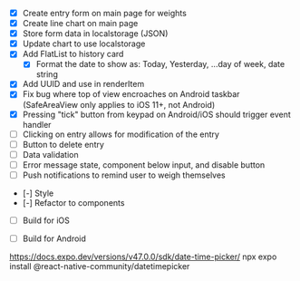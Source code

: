 - [X] Create entry form on main page for weights
- [X] Create line chart on main page
- [X] Store form data in localstorage (JSON)
- [X] Update chart to use localstorage
- [X] Add FlatList to history card
    - [X] Format the date to show as: Today, Yesterday, ...day of week, date string
- [X] Add UUID and use in renderItem
- [X] Fix bug where top of view encroaches on Android taskbar (SafeAreaView only applies to iOS 11+, not Android)
- [X] Pressing "tick" button from keypad on Android/iOS should trigger event handler
- [ ] Clicking on entry allows for modification of the entry
- [ ] Button to delete entry
- [ ] Data validation
- [ ] Error message state, component below input, and disable button
- [ ] Push notifications to remind user to weigh themselves
- [-] Style
- [-] Refactor to components
- [ ] Build for iOS
- [ ] Build for Android


https://docs.expo.dev/versions/v47.0.0/sdk/date-time-picker/
npx expo install @react-native-community/datetimepicker